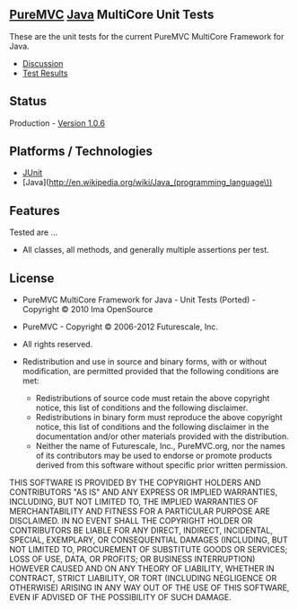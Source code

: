 ## [PureMVC](http://puremvc.github.com/) [Java](https://github.com/PureMVC/puremvc-java-multicore-framework/wiki) MultiCore Unit Tests
These are the unit tests for the current PureMVC MultiCore Framework for Java.

* [Discussion](http://forums.puremvc.org/index.php?topic=743.0)
* [Test Results](http://darkstar.puremvc.org/content_header.html?url=http://puremvc.org/pages/docs/Java/standard-unit-test-reports/&desc=PureMVC%20Unit%20Tests%20MultiCore%20for%20Java)

## Status
Production - [Version 1.0.6](https://github.com/PureMVC/puremvc-java-multicore-unittests/blob/master/VERSION)

## Platforms / Technologies
* [JUnit](https://github.com/KentBeck/junit)
* [Java](http://en.wikipedia.org/wiki/Java_(programming_language\))

## Features 
Tested are ...
* All classes, all methods, and generally multiple assertions per test. 

## License
* PureMVC MultiCore Framework for Java - Unit Tests (Ported) - Copyright © 2010 Ima OpenSource
* PureMVC - Copyright © 2006-2012 Futurescale, Inc.
* All rights reserved.

* Redistribution and use in source and binary forms, with or without modification, are permitted provided that the following conditions are met:

  * Redistributions of source code must retain the above copyright notice, this list of conditions and the following disclaimer.
  * Redistributions in binary form must reproduce the above copyright notice, this list of conditions and the following disclaimer in the documentation and/or other materials provided with the distribution.
  * Neither the name of Futurescale, Inc., PureMVC.org, nor the names of its contributors may be used to endorse or promote products derived from this software without specific prior written permission.

THIS SOFTWARE IS PROVIDED BY THE COPYRIGHT HOLDERS AND CONTRIBUTORS "AS IS" AND ANY EXPRESS OR IMPLIED WARRANTIES, INCLUDING, BUT NOT LIMITED TO, THE IMPLIED WARRANTIES OF MERCHANTABILITY AND FITNESS FOR A PARTICULAR PURPOSE ARE DISCLAIMED. IN NO EVENT SHALL THE COPYRIGHT HOLDER OR CONTRIBUTORS BE LIABLE FOR ANY DIRECT, INDIRECT, INCIDENTAL, SPECIAL, EXEMPLARY, OR CONSEQUENTIAL DAMAGES (INCLUDING, BUT NOT LIMITED TO, PROCUREMENT OF SUBSTITUTE GOODS OR SERVICES; LOSS OF USE, DATA, OR PROFITS; OR BUSINESS INTERRUPTION) HOWEVER CAUSED AND ON ANY THEORY OF LIABILITY, WHETHER IN CONTRACT, STRICT LIABILITY, OR TORT (INCLUDING NEGLIGENCE OR OTHERWISE) ARISING IN ANY WAY OUT OF THE USE OF THIS SOFTWARE, EVEN IF ADVISED OF THE POSSIBILITY OF SUCH DAMAGE.